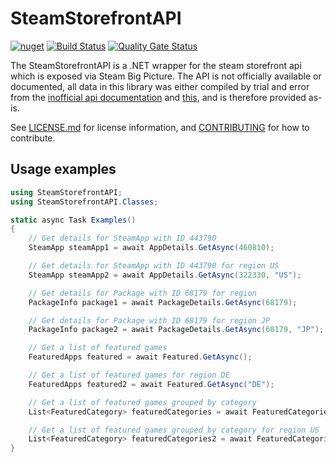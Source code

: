 # SteamStorefrontAPI
[![nuget](https://img.shields.io/nuget/v/SteamStorefrontAPI.svg)](https://www.nuget.org/packages/SteamStorefrontAPI)
[![Build Status](https://dev.azure.com/brandonmcclure89/SteamStorefrontAPI/_apis/build/status/brandonmcclure.SteamStorefrontAPI?branchName=master)](https://dev.azure.com/brandonmcclure89/SteamStorefrontAPI/_build/latest?definitionId=5&branchName=master)
[![Quality Gate Status](https://sonarcloud.io/api/project_badges/measure?project=brandonmcclure_SteamStorefrontAPI&metric=alert_status)](https://sonarcloud.io/dashboard?id=brandonmcclure_SteamStorefrontAPI)

The SteamStorefrontAPI is a .NET wrapper for the steam storefront api which is exposed via Steam Big Picture. The API is not officially available or documented, all data in this library was either compiled by trial and error from the [inofficial api documentation](https://wiki.teamfortress.com/wiki/User:RJackson/StorefrontAPI) and [this](https://steamcommunity.com/dev), and is therefore provided as-is.

See [LICENSE.md](LICENSE.MD) for license information, and [CONTRIBUTING](CONTRIBUTING.md) for how to contribute. 
## Usage examples

```cs
using SteamStorefrontAPI;
using SteamStorefrontAPI.Classes;

static async Task Examples()
{
    // Get details for SteamApp with ID 443790
    SteamApp steamApp1 = await AppDetails.GetAsync(460810);

    // Get details for SteamApp with ID 443790 for region US
    SteamApp steamApp2 = await AppDetails.GetAsync(322330, "US");

    // Get details for Package with ID 68179 for region
    PackageInfo package1 = await PackageDetails.GetAsync(68179);

    // Get details for Package with ID 68179 for region JP
    PackageInfo package2 = await PackageDetails.GetAsync(68179, "JP");

    // Get a list of featured games
    FeaturedApps featured = await Featured.GetAsync();

    // Get a list of featured games for region DE
    FeaturedApps featured2 = await Featured.GetAsync("DE");

    // Get a list of featured games grouped by category
    List<FeaturedCategory> featuredCategories = await FeaturedCategories.GetAsync();

    // Get a list of featured games grouped by category for region US
    List<FeaturedCategory> featuredCategories2 = await FeaturedCategories.GetAsync("DE");
}
```
